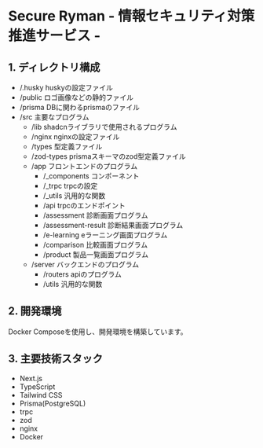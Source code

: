 # Secure Ryman - 情報セキュリティ対策推進サービス -
## 1. ディレクトリ構成
- /.husky huskyの設定ファイル
- /public ロゴ画像などの静的ファイル
- /prisma DBに関わるprismaのファイル
- /src 主要なプログラム
    - /lib shadcnライブラリで使用されるプログラム
    - /nginx nginxの設定ファイル
    - /types 型定義ファイル
    - /zod-types prismaスキーマのzod型定義ファイル
    - /app フロントエンドのプログラム
        - /_components コンポーネント
        - /_trpc trpcの設定
        - /_utils 汎用的な関数
        - /api trpcのエンドポイント
        - /assessment 診断画面プログラム
        - /assessment-result 診断結果画面プログラム
        - /e-learning eラーニング画面プログラム
        - /comparison 比較画面プログラム
        - /product 製品一覧画面プログラム
    - /server バックエンドのプログラム
        - /routers apiのプログラム
        - /utils 汎用的な関数
## 2. 開発環境
Docker Composeを使用し、開発環境を構築しています。
## 3. 主要技術スタック
- Next.js
- TypeScript
- Tailwind CSS
- Prisma(PostgreSQL)
- trpc
- zod
- nginx
- Docker
